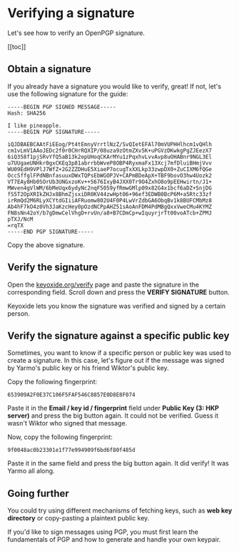 # Verifying a signature

Let's see how to verify an OpenPGP signature.

[[toc]]

## Obtain a signature

If you already have a signature you would like to verify, great! If not, let's use the following signature for the guide:

```
-----BEGIN PGP SIGNED MESSAGE-----
Hash: SHA256

I like pineapple.
-----BEGIN PGP SIGNATURE-----

iQJDBAEBCAAtFiEEog/Pt4tEmnyVrrtlNzZ/SvQIetEFAl70mVUPHHlhcm1vQHlh
cm1vLmV1AAoJEDc2f0r0CHrRQXIP/08uza9zOtmZXv5K+uPGVzDKwkgPgZJEezX7
6iQ358f1pjSRvYfQ5aB13k2epUHoqCKArMYu1zPqxhvLvvAvp8uOHABnr9NGL3El
u7UUgaeUNHkr0gxCKEq3p81abrrbbWveP8OBP4RyxmaFx13Xcj7mfDluiBHmjVvv
WU09EdH9VPlJ7WfZ+2G2ZZDHuE5XiaeP7ocugTxXXLkp33zwpDX0+ZuCIXM6fQGe
OccSffglFPdNBnfasuuxDWxTQPsEbWGOPJV+CAPmBDeApX+TBF9bovO3hw4Uozk2
VT7EAy8Hb0SOrUb3UNGxzoKv++5676IxyB4JXX0Tr9O4ZxhO8o9pEEHwirtn/J1+
MWven4gVlWM/6bMeUqx6ydyNc2nqF5059yfRmwGMlp09x82G4x1bcf6aDZ+5njDG
fS5T2OpXRIkZHJx8BhmZjsxiDR0KV44zwHpt06+96ef3EDWB0BcP6M+a5Rtc33zf
irRmQd2M6RLyXCYtdGIiiAFRuomw802U4F0P4LwVrZdbGA6ObqBv1k8BUFCMbMz8
Ab4hF7kO4z0Vh3JaKzcHey0pOzdNCPpAHZ51sAoAnFDM4PdMBgQxxVweCMu4KYMZ
FN8sNn42oY/b7gDmwCelVhgD+rvUn/a8+B7CDmCp+wIquyrjrTt00voATcb+ZPMJ
pTXJ/NcM
=rqTX
-----END PGP SIGNATURE-----
```

Copy the above signature.

## Verify the signature

Open the [keyoxide.org/verify](/verify) page and paste the signature in the corresponding field. Scroll down and press the **VERIFY SIGNATURE** button.

Keyoxide lets you know the signature was verified and signed by a certain person.

## Verify the signature against a specific public key

Sometimes, you want to know if a specific person or public key was used to create a signature. In this case, let's figure out if the message was signed by Yarmo's public key or his friend Wiktor's public key.

Copy the following fingerprint:

`653909A2F0E37C106F5FAF546C8857E0D8E8F074`

Paste it in the **Email / key id / fingerprint** field under **Public Key (3: HKP server)** and press the big button again. It could not be verified. Guess it wasn't Wiktor who signed that message.

Now, copy the following fingerprint:

`9f0048ac0b23301e1f77e994909f6bd6f80f485d`

Paste it in the same field and press the big button again. It did verify! It was Yarmo all along.

## Going further

You could try using different mechanisms of fetching keys, such as **web key directory** or copy-pasting a plaintext public key.

If you'd like to sign messages using PGP, you must first learn the fundamentals of PGP and how to generate and handle your own keypair.
